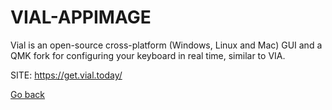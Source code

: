 # VIAL-APPIMAGE
 
 Vial is an open-source cross-platform (Windows, Linux and Mac) 
 GUI and a QMK fork for configuring your keyboard in real time, 
 similar to VIA.
 
 SITE: https://get.vial.today/

 [Go back](https://portable-linux-apps.github.io/apps.html)
